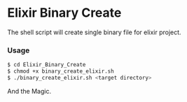 # Elixir Binary Create

The shell script will create single binary file for elixir project.

### Usage

```sh
$ cd Elixir_Binary_Create
$ chmod +x binary_create_elixir.sh
$ ./binary_create_elixir.sh <target directory>
```
And the Magic.


